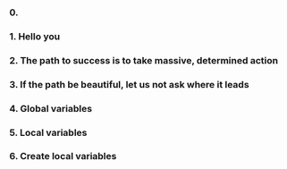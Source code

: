 ### 0. <o>
### 1. Hello you
### 2. The path to success is to take massive, determined action
### 3. If the path be beautiful, let us not ask where it leads
### 4. Global variables
### 5. Local variables
### 6. Create local variables